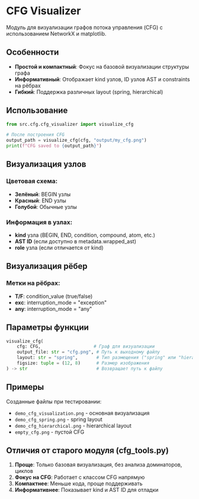# CFG Visualizer

Модуль для визуализации графов потока управления (CFG) с использованием NetworkX и matplotlib.

## Особенности

- **Простой и компактный**: Фокус на базовой визуализации структуры графа
- **Информативный**: Отображает kind узлов, ID узлов AST и constraints на рёбрах
- **Гибкий**: Поддержка различных layout (spring, hierarchical)

## Использование

```python
from src.cfg.cfg_visualizer import visualize_cfg

# После построения CFG
output_path = visualize_cfg(cfg, "output/my_cfg.png")
print(f"CFG saved to {output_path}")
```

## Визуализация узлов

### Цветовая схема:
- **Зелёный**: BEGIN узлы
- **Красный**: END узлы  
- **Голубой**: Обычные узлы

### Информация в узлах:
- **kind** узла (BEGIN, END, condition, compound, atom, etc.)
- **AST ID** (если доступно в metadata.wrapped_ast)
- **role** узла (если отличается от kind)

## Визуализация рёбер

### Метки на рёбрах:
- **T/F**: condition_value (true/false)
- **exc**: interruption_mode = "exception"
- **any**: interruption_mode = "any"

## Параметры функции

```python
visualize_cfg(
    cfg: CFG,                    # Граф для визуализации
    output_file: str = "cfg.png", # Путь к выходному файлу
    layout: str = "spring",       # Тип размещения ("spring" или "hierarchical")
    figsize: tuple = (12, 8)      # Размер изображения
) -> str                          # Возвращает путь к файлу
```

## Примеры

Созданные файлы при тестировании:
- `demo_cfg_visualization.png` - основная визуализация
- `demo_cfg_spring.png` - spring layout
- `demo_cfg_hierarchical.png` - hierarchical layout
- `empty_cfg.png` - пустой CFG

## Отличия от старого модуля (cfg_tools.py)

1. **Проще**: Только базовая визуализация, без анализа доминаторов, циклов
2. **Фокус на CFG**: Работает с классом CFG напрямую
3. **Компактнее**: Меньше кода, проще поддерживать
4. **Информативнее**: Показывает kind и AST ID для отладки
